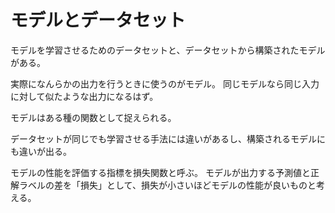 # モデルとデータセット

モデルを学習させるためのデータセットと、データセットから構築されたモデルがある。

実際になんらかの出力を行うときに使うのがモデル。
同じモデルなら同じ入力に対して似たような出力になるはず。

モデルはある種の関数として捉えられる。

データセットが同じでも学習させる手法には違いがあるし、構築されるモデルにも違いが出る。

モデルの性能を評価する指標を損失関数と呼ぶ。
モデルが出力する予測値と正解ラベルの差を「損失」として、損失が小さいほどモデルの性能が良いものと考える。
